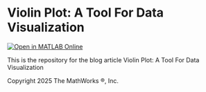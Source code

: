 # Violin Plot: A Tool For Data Visualization
[![Open in MATLAB Online](https://www.mathworks.com/images/responsive/global/open-in-matlab-online.svg)](https://matlab.mathworks.com/open/github/v1?repo=MATLAB-Graphics-and-App-Building/matlab-gaab-blog-2025&file=Violinplot/violinplot_R2024b.mlx)  

This is the repository for the blog article Violin Plot: A Tool For Data Visualization

Copyright 2025 The MathWorks &reg;, Inc.
